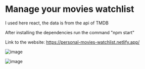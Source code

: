 # Manage your movies watchlist

I used here react, the data is from the api of TMDB

After installing the dependencies
run the command "npm start"

Link to the website: https://personal-movies-watchlist.netlify.app/

![image](https://user-images.githubusercontent.com/88786771/147285627-ffaeabad-d694-45e6-9319-bc6a17f64492.png)


![image](https://user-images.githubusercontent.com/88786771/147285716-d8d655e5-5df7-4b1e-bb79-5264195c1b52.png)
